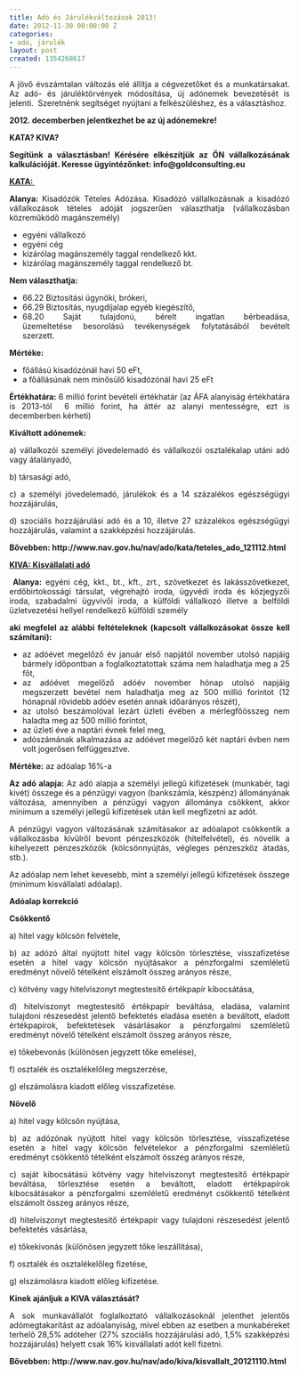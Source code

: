 ```yaml
---
title: Adó és Járulékváltozások 2013!
date: 2012-11-30 00:00:00 Z
categories:
- adó, járulék
layout: post
created: 1354268617
---
```


<p style="text-align: justify;">A jövő évszámtalan változás elé állítja a cégvezetőket és a munkatársakat. Az adó- és járuléktörvények módosítása, új adónemek bevezetését is jelenti. &nbsp;Szeretnénk segítséget nyújtani a felkészüléshez, és a választáshoz.&nbsp;</p><p style="text-align: justify;"><strong>2012. decemberben jelentkezhet be az új adónemekre!</strong></p><p style="text-align: justify;"><strong>KATA? KIVA?&nbsp;</strong></p><p style="text-align: justify;"><strong>Segítünk a választásban! Kérésére elkészítjük az ÖN vállalkozásának kalkulációját. Keresse ügyintézőnket: info@goldconsulting.eu</strong></p><p style="text-align: justify;"><span style="text-decoration: underline;"><strong>KATA:&nbsp;</strong></span></p><p style="text-align: justify;"><strong>Alanya:&nbsp;</strong>Kisadózók Tételes Adózása. Kisadózó vállalkozásnak a kisadózó vállalkozások tételes adóját jogszerűen választhatja (vállalkozásban közreműködő magánszemély)</p><ul style="text-align: justify;"><li>egyéni vállalkozó</li><li>egyéni cég</li><li>kizárólag magánszemély taggal rendelkező kkt.&nbsp;</li><li>kizárólag magánszemély taggal rendelkező bt.</li></ul><p style="text-align: justify;"><strong>Nem választhatja:</strong>&nbsp;</p><ul style="text-align: justify;"><li>66.22 Biztosítási ügynöki, brókeri,&nbsp;</li><li>66.29 Biztosítás, nyugdíjalap egyéb kiegészítő,&nbsp;</li><li>68.20 Saját tulajdonú, bérelt ingatlan bérbeadása, üzemeltetése&nbsp;besorolású tevékenységek folytatásából bevételt szerzett.&nbsp;</li></ul><p style="text-align: justify;"><strong>Mértéke:</strong></p><ul style="text-align: justify;"><li>főállású kisadózónál havi 50 eFt,&nbsp;</li><li>a főállásúnak nem minősülő kisadózónál havi 25 eFt &nbsp;</li></ul><p style="text-align: justify;"><strong>Értékhatára:</strong> 6 millió forint bevételi értékhatár (az ÁFA alanyiság értékhatára is 2013-tól &nbsp;6 millió forint, ha áttér az alanyi mentességre, ezt is decemberben kérheti)</p><p style="text-align: justify;"><strong>Kiváltott adónemek:</strong></p><p style="text-align: justify;">a) vállalkozói személyi jövedelemadó és vállalkozói osztalékalap utáni adó vagy átalányadó,</p><p style="text-align: justify;">b) társasági adó,&nbsp;</p><p style="text-align: justify;">c) a személyi jövedelemadó, járulékok és a 14 százalékos egészségügyi hozzájárulás,</p><p style="text-align: justify;">d) szociális hozzájárulási adó és a 10, illetve 27 százalékos egészségügyi hozzájárulás, valamint a szakképzési hozzájárulás.&nbsp;</p><p style="text-align: justify;"><strong>Bővebben: http://www.nav.gov.hu/nav/ado/kata/teteles_ado_121112.html</strong></p><p style="text-align: justify;"><span style="text-decoration: underline;"><strong>KIVA:&nbsp;Kisvállalati adó</strong></span></p><p style="text-align: justify;"><strong>&nbsp;Alanya:</strong> egyéni cég, kkt., bt., kft., zrt., szövetkezet és lakásszövetkezet, erdőbirtokossági társulat, végrehajtó iroda, ügyvédi iroda és közjegyzői iroda, szabadalmi ügyvivői iroda, a külföldi vállalkozó illetve a belföldi üzletvezetési hellyel rendelkező külföldi személy</p><p style="text-align: justify;"><strong>aki megfelel az alábbi feltételeknek (kapcsolt vállalkozásokat össze kell számítani):</strong></p><ul style="text-align: justify;"><li>az adóévet megelőző év január első napjától november utolsó napjáig bármely időpontban a foglalkoztatottak száma nem haladhatja meg a 25 főt,</li><li>az adóévet megelőző adóév november hónap utolsó napjáig megszerzett bevétel nem haladhatja meg az 500 millió forintot (12 hónapnál rövidebb adóév esetén annak időarányos részét),</li><li>az utolsó beszámolóval lezárt üzleti évében a mérlegfőösszeg nem haladta meg az 500 millió forintot,</li><li>az üzleti éve a naptári évnek felel meg,</li><li>adószámának alkalmazása az adóévet megelőző két naptári évben nem volt jogerősen felfüggesztve.</li></ul><p style="text-align: justify;"><strong>Mértéke:</strong> az adóalap 16%-a</p><p style="text-align: justify;"><strong>Az adó alapja:</strong> Az adó alapja a személyi jellegű kifizetések (munkabér, tagi kivét) összege és a pénzügyi vagyon (bankszámla, készpénz) állományának változása, amennyiben a pénzügyi vagyon állománya csökkent, akkor minimum a személyi jellegű kifizetések után kell megfizetni az adót.</p><p style="text-align: justify;">A pénzügyi vagyon változásának számításakor az adóalapot csökkentik a vállalkozásba kívülről bevont pénzeszközök (hitelfelvétel), és növelik a kihelyezett pénzeszközök (kölcsönnyújtás, végleges pénzeszköz átadás, stb.).</p><p style="text-align: justify;">Az adóalap nem lehet kevesebb, mint a személyi jellegű kifizetések összege (minimum kisvállalati adóalap).</p><p style="text-align: justify;"><strong>Adóalap korrekció&nbsp;</strong></p><p style="text-align: justify;"><strong>Csökkentő</strong></p><p style="text-align: justify;">a) hitel vagy kölcsön felvétele,</p><p style="text-align: justify;">b) az adózó által nyújtott hitel vagy kölcsön törlesztése, visszafizetése esetén a hitel vagy kölcsön nyújtásakor a pénzforgalmi szemléletű eredményt növelő tételként elszámolt összeg arányos része,</p><p style="text-align: justify;">c) kötvény vagy hitelviszonyt megtestesítő értékpapír kibocsátása,</p><p style="text-align: justify;">d) hitelviszonyt megtestesítő értékpapír beváltása, eladása, valamint tulajdoni részesedést jelentő befektetés eladása esetén a beváltott, eladott értékpapírok, befektetések vásárlásakor a pénzforgalmi szemléletű eredményt növelő tételként elszámolt összeg arányos része,</p><p style="text-align: justify;">e) tőkebevonás (különösen jegyzett tőke emelése),</p><p style="text-align: justify;">f) osztalék és osztalékelőleg megszerzése,</p><p style="text-align: justify;">g) elszámolásra kiadott előleg visszafizetése.</p><p style="text-align: justify;"><strong>Növelő</strong></p><p style="text-align: justify;">a) hitel vagy kölcsön nyújtása,</p><p style="text-align: justify;">b) az adózónak nyújtott hitel vagy kölcsön törlesztése, visszafizetése esetén a hitel vagy kölcsön felvételekor a pénzforgalmi szemléletű eredményt csökkentő tételként elszámolt összeg arányos része,</p><p style="text-align: justify;">c) saját kibocsátású kötvény vagy hitelviszonyt megtestesítő értékpapír beváltása, törlesztése esetén a beváltott, eladott értékpapírok kibocsátásakor a pénzforgalmi szemléletű eredményt csökkentő tételként elszámolt összeg arányos része,</p><p style="text-align: justify;">d) hitelviszonyt megtestesítő értékpapír vagy tulajdoni részesedést jelentő befektetés vásárlása,</p><p style="text-align: justify;">e) tőkekivonás (különösen jegyzett tőke leszállítása),</p><p style="text-align: justify;">f) osztalék és osztalékelőleg fizetése,</p><p style="text-align: justify;">g) elszámolásra kiadott előleg kifizetése.</p><p style="text-align: justify;"><strong>Kinek ajánljuk a KIVA választását?</strong></p><p style="text-align: justify;">A sok munkavállalót foglalkoztató vállalkozásoknál jelenthet jelentős adómegtakarítást az adóalanyiság, mivel ebben az esetben a munkabéreket terhelő 28,5% adóteher (27% szociális hozzájárulási adó, 1,5% szakképzési hozzájárulás) helyett csak 16% kisvállalati adót kell fizetni.</p><p style="text-align: justify;"><strong>Bővebben: http://www.nav.gov.hu/nav/ado/kiva/kisvallalt_20121110.html</strong></p>
